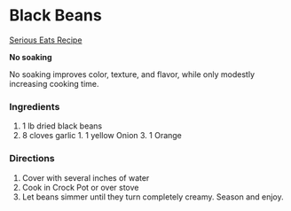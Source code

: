 # Black Beans

[Serious Eats Recipe](http://www.seriouseats.com/2014/09/lazy-cook-black-beans.html)

**No soaking**

No soaking improves color, texture, and flavor,
while only modestly increasing cooking time.


### Ingredients

1. 1 lb dried black beans
1. 8 cloves garlic 1. 1 yellow Onion 3. 1 Orange

### Directions

1. Cover with several inches of water
1. Cook in Crock Pot or over stove
1. Let beans simmer until they turn completely creamy. Season and enjoy.
